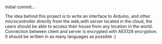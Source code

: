 Initial commit...

The idea behind this project is to write an interface to Arduino, and other
microcontroller directly from the web,with server located in the cloud,
the users should be able to access their house
from any location in the world. Connection between client and server is encrypted
with AES128 encryption. It should be written in as many languages as possible :)
